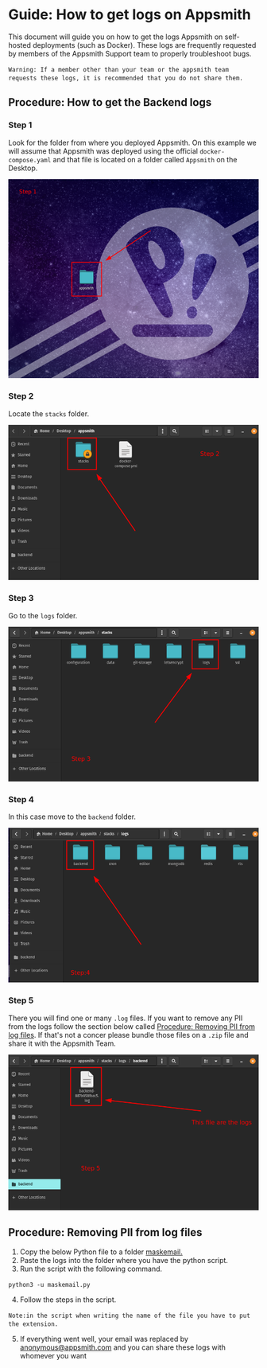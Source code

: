 # Guide: How to get logs on Appsmith

This document will guide you on how to get the logs Appsmith on self-hosted deployments (such as Docker). These logs are frequently requested by members of the Appsmith Support team to properly troubleshoot bugs.

`Warning: If a member other than your team or the appsmith team requests these logs, it is recommended that you do not share them.`

## Procedure: How to get the Backend logs

### Step 1

Look for the folder from where you deployed Appsmith. On this example we will assume that Appsmith was deployed using the official `docker-compose.yaml` and that file is located on a folder called `Appsmith` on the Desktop.

![img](https://github.com/felix-appsmith/guide-how-to-get-logs-appsmith/blob/main/step1.png)

### Step 2

Locate the `stacks` folder.

![img](https://github.com/felix-appsmith/guide-how-to-get-logs-appsmith/blob/main/step2.png)

### Step 3

Go to the `logs` folder.

![img](https://github.com/felix-appsmith/guide-how-to-get-logs-appsmith/blob/main/step3.png)

### Step 4

In this case move to the `backend` folder.

![img](https://github.com/felix-appsmith/guide-how-to-get-logs-appsmith/blob/main/step4.png)

### Step 5

There you will find one or many `.log` files. If you want to remove any PII from the logs follow the section below called [Procedure: Removing PII from log files](). If that's not a concer please bundle those files on a `.zip` file and share it with the Appsmith Team.

![img](https://github.com/felix-appsmith/guide-how-to-get-logs-appsmith/blob/main/step5.png)

## Procedure: Removing PII from log files

1. Copy the below Python file to a folder [maskemail.](guide-how-to-get-logs-appsmith/maskemail.py)
2. Paste the logs into the folder where you have the python script.
3. Run the script with the following command.

`python3 -u maskemail.py`

4. Follow the steps in the script.

`Note:in the script when writing the name of the file you have to put the extension.`

5. If everything went well, your email was replaced by anonymous@appsmith.com and you can share these logs with whomever you want
